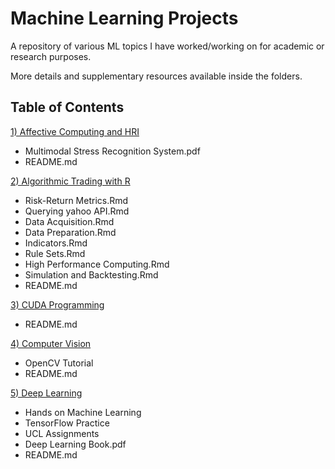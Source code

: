 # Machine Learning Projects
A repository of various ML topics I have worked/working on for academic or research purposes. 

More details and supplementary resources available inside the folders. 

## Table of Contents

[1) Affective Computing and HRI](https://github.com/Sidc1991/Machine-Learning-Projects/tree/master/Affective%20Computing%20and%20HRI)
* Multimodal Stress Recognition System.pdf
* README.md

[2) Algorithmic Trading with R](https://github.com/Sidc1991/Machine-Learning-Projects/tree/master/Algorithmic%20Trading%20with%20R)
* Risk-Return Metrics.Rmd
* Querying yahoo API.Rmd
* Data Acquisition.Rmd
* Data Preparation.Rmd
* Indicators.Rmd
* Rule Sets.Rmd
* High Performance Computing.Rmd
* Simulation and Backtesting.Rmd
* README.md

[3) CUDA Programming](https://github.com/Sidc1991/Machine-Learning-Projects/tree/master/CUDA%20Programming)
* README.md

[4) Computer Vision](https://github.com/Sidc1991/Machine-Learning-Projects/tree/master/Computer%20Vision)
* OpenCV Tutorial
* README.md

[5) Deep Learning](https://github.com/Sidc1991/Machine-Learning-Projects/tree/master/Deep%20Learning)
* Hands on Machine Learning
* TensorFlow Practice
* UCL Assignments
* Deep Learning Book.pdf
* README.md
